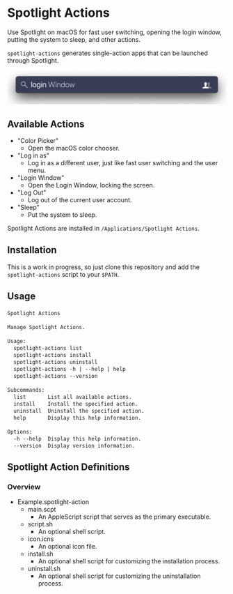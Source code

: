 # Spotlight Actions

Use Spotlight on macOS for fast user switching, opening the login window, putting the system to sleep, and other actions.

`spotlight-actions` generates single-action apps that can be launched through Spotlight.

![Login Window Example](https://raw.githubusercontent.com/alphabetum/spotlight-actions/master/assets/login%20window.png)

## Available Actions

- "Color Picker"
    - Open the macOS color chooser.
- "Log in as"
  - Log in as a different user, just like fast user switching and the user menu.
- "Login Window"
    - Open the Login Window, locking the screen.
- "Log Out"
    - Log out of the current user account.
- "Sleep"
    - Put the system to sleep.

Spotlight Actions are installed in `/Applications/Spotlight Actions`.

## Installation

This is a work in progress, so just clone this repository and add the `spotlight-actions` script to your `$PATH`.

## Usage

```
Spotlight Actions

Manage Spotlight Actions.

Usage:
  spotlight-actions list
  spotlight-actions install
  spotlight-actions uninstall
  spotlight-actions -h | --help | help
  spotlight-actions --version

Subcommands:
  list       List all available actions.
  install    Install the specified action.
  uninstall  Uninstall the specified action.
  help       Display this help information.

Options:
  -h --help  Display this help information.
  --version  Display version information.
```

## Spotlight Action Definitions

### Overview

- Example.spotlight-action
    - main.scpt
        - An AppleScript script that serves as the primary executable.
    - script.sh
        - An optional shell script.
    - icon.icns
        - An optional icon file.
    - install.sh
        - An optional shell script for customizing the installation process.
    - uninstall.sh
        - An optional shell script for customizing the uninstallation process.

